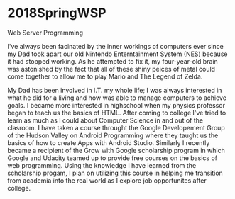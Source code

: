 # 2018SpringWSP
Web Server Programming

I've always been facinated by the inner workings of computers ever since my Dad took apart our old Nintendo Enterntainment System (NES) because it had stopped working. As he attempted to fix it, my four-year-old brain was astonished by the fact that all of these shiny peices of metal could come together to allow me to play Mario and The Legend of Zelda.

My Dad has been involved in I.T. my whole life; I was always interested in what he did for a living and how was able to manage computers to achieve goals. I became more interested in highschool when my physics professor began to teach us the basics of HTML. After coming to college I've tried to learn as much as I could about Computer Science in and out of the clasroom. I have taken a course throught the Google Developement Group of the Hudson Valley on Android Programming where they taught us the basics of how to create Apps with Android Studio. Similarly I recently became a recipient of the Grow with Google scholarship program in which Google and Udacity teamed up to provide free courses on the basics of web programming. Using the knowledge I have learned from the scholarship progam, I plan on utilizing this course in helping me transition from academia into the real world as I explore job opportunites after college.
